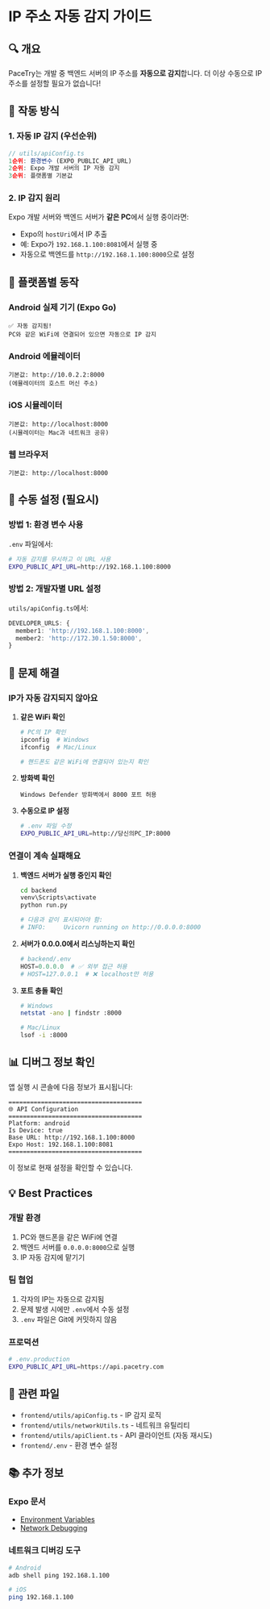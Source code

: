 # IP 주소 자동 감지 가이드

## 🔍 개요

PaceTry는 개발 중 백엔드 서버의 IP 주소를 **자동으로 감지**합니다.
더 이상 수동으로 IP 주소를 설정할 필요가 없습니다!

## 🚀 작동 방식

### 1. 자동 IP 감지 (우선순위)

```typescript
// utils/apiConfig.ts
1순위: 환경변수 (EXPO_PUBLIC_API_URL)
2순위: Expo 개발 서버의 IP 자동 감지
3순위: 플랫폼별 기본값
```

### 2. IP 감지 원리

Expo 개발 서버와 백엔드 서버가 **같은 PC**에서 실행 중이라면:
- Expo의 `hostUri`에서 IP 추출
- 예: Expo가 `192.168.1.100:8081`에서 실행 중
- 자동으로 백엔드를 `http://192.168.1.100:8000`으로 설정

## 📱 플랫폼별 동작

### Android 실제 기기 (Expo Go)
```
✅ 자동 감지됨!
PC와 같은 WiFi에 연결되어 있으면 자동으로 IP 감지
```

### Android 에뮬레이터
```
기본값: http://10.0.2.2:8000
(에뮬레이터의 호스트 머신 주소)
```

### iOS 시뮬레이터
```
기본값: http://localhost:8000
(시뮬레이터는 Mac과 네트워크 공유)
```

### 웹 브라우저
```
기본값: http://localhost:8000
```

## 🔧 수동 설정 (필요시)

### 방법 1: 환경 변수 사용

`.env` 파일에서:
```bash
# 자동 감지를 무시하고 이 URL 사용
EXPO_PUBLIC_API_URL=http://192.168.1.100:8000
```

### 방법 2: 개발자별 URL 설정

`utils/apiConfig.ts`에서:
```typescript
DEVELOPER_URLS: {
  member1: 'http://192.168.1.100:8000',
  member2: 'http://172.30.1.50:8000',
}
```

## 🐛 문제 해결

### IP가 자동 감지되지 않아요

1. **같은 WiFi 확인**
   ```bash
   # PC의 IP 확인
   ipconfig  # Windows
   ifconfig  # Mac/Linux
   
   # 핸드폰도 같은 WiFi에 연결되어 있는지 확인
   ```

2. **방화벽 확인**
   ```
   Windows Defender 방화벽에서 8000 포트 허용
   ```

3. **수동으로 IP 설정**
   ```bash
   # .env 파일 수정
   EXPO_PUBLIC_API_URL=http://당신의PC_IP:8000
   ```

### 연결이 계속 실패해요

1. **백엔드 서버가 실행 중인지 확인**
   ```bash
   cd backend
   venv\Scripts\activate
   python run.py
   
   # 다음과 같이 표시되어야 함:
   # INFO:     Uvicorn running on http://0.0.0.0:8000
   ```

2. **서버가 0.0.0.0에서 리스닝하는지 확인**
   ```python
   # backend/.env
   HOST=0.0.0.0  # ✅ 외부 접근 허용
   # HOST=127.0.0.1  # ❌ localhost만 허용
   ```

3. **포트 충돌 확인**
   ```bash
   # Windows
   netstat -ano | findstr :8000
   
   # Mac/Linux
   lsof -i :8000
   ```

## 📊 디버그 정보 확인

앱 실행 시 콘솔에 다음 정보가 표시됩니다:

```
=====================================
🌐 API Configuration
=====================================
Platform: android
Is Device: true
Base URL: http://192.168.1.100:8000
Expo Host: 192.168.1.100:8081
=====================================
```

이 정보로 현재 설정을 확인할 수 있습니다.

## 💡 Best Practices

### 개발 환경
1. PC와 핸드폰을 같은 WiFi에 연결
2. 백엔드 서버를 `0.0.0.0:8000`으로 실행
3. IP 자동 감지에 맡기기

### 팀 협업
1. 각자의 IP는 자동으로 감지됨
2. 문제 발생 시에만 `.env`에서 수동 설정
3. `.env` 파일은 Git에 커밋하지 않음

### 프로덕션
```bash
# .env.production
EXPO_PUBLIC_API_URL=https://api.pacetry.com
```

## 🔗 관련 파일

- `frontend/utils/apiConfig.ts` - IP 감지 로직
- `frontend/utils/networkUtils.ts` - 네트워크 유틸리티
- `frontend/utils/apiClient.ts` - API 클라이언트 (자동 재시도)
- `frontend/.env` - 환경 변수 설정

## 📚 추가 정보

### Expo 문서
- [Environment Variables](https://docs.expo.dev/guides/environment-variables/)
- [Network Debugging](https://docs.expo.dev/guides/network-debugging/)

### 네트워크 디버깅 도구
```bash
# Android
adb shell ping 192.168.1.100

# iOS
ping 192.168.1.100
```
